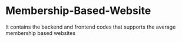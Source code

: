 # Membership-Based-Website
It contains the backend and frontend codes that supports the average membership based websites
